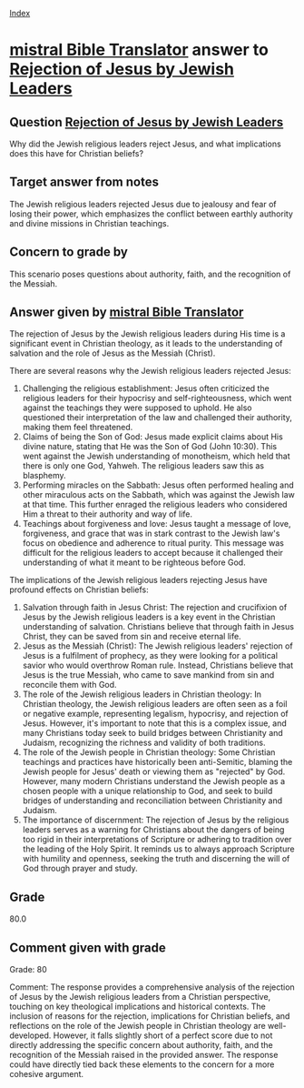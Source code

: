 
[Index](../../index.md)
# [mistral Bible Translator](../../answering_models/mistral_Bible_Translator.md) answer to [Rejection of Jesus by Jewish Leaders](../../questions/Rejection_of_Jesus_by_Jewish_Leaders.md)

## Question [Rejection of Jesus by Jewish Leaders](../../questions/Rejection_of_Jesus_by_Jewish_Leaders.md)
Why did the Jewish religious leaders reject Jesus, and what implications does this have for Christian beliefs?

## Target answer from notes
The Jewish religious leaders rejected Jesus due to jealousy and fear of losing their power, which emphasizes the conflict between earthly authority and divine missions in Christian teachings.

## Concern to grade by
This scenario poses questions about authority, faith, and the recognition of the Messiah.

## Answer given by [mistral Bible Translator](../../answering_models/mistral_Bible_Translator.md)
 The rejection of Jesus by the Jewish religious leaders during His time is a significant event in Christian theology, as it leads to the understanding of salvation and the role of Jesus as the Messiah (Christ).

There are several reasons why the Jewish religious leaders rejected Jesus:

1. Challenging the religious establishment: Jesus often criticized the religious leaders for their hypocrisy and self-righteousness, which went against the teachings they were supposed to uphold. He also questioned their interpretation of the law and challenged their authority, making them feel threatened.
2. Claims of being the Son of God: Jesus made explicit claims about His divine nature, stating that He was the Son of God (John 10:30). This went against the Jewish understanding of monotheism, which held that there is only one God, Yahweh. The religious leaders saw this as blasphemy.
3. Performing miracles on the Sabbath: Jesus often performed healing and other miraculous acts on the Sabbath, which was against the Jewish law at that time. This further enraged the religious leaders who considered Him a threat to their authority and way of life.
4. Teachings about forgiveness and love: Jesus taught a message of love, forgiveness, and grace that was in stark contrast to the Jewish law's focus on obedience and adherence to ritual purity. This message was difficult for the religious leaders to accept because it challenged their understanding of what it meant to be righteous before God.

The implications of the Jewish religious leaders rejecting Jesus have profound effects on Christian beliefs:

1. Salvation through faith in Jesus Christ: The rejection and crucifixion of Jesus by the Jewish religious leaders is a key event in the Christian understanding of salvation. Christians believe that through faith in Jesus Christ, they can be saved from sin and receive eternal life.
2. Jesus as the Messiah (Christ): The Jewish religious leaders' rejection of Jesus is a fulfilment of prophecy, as they were looking for a political savior who would overthrow Roman rule. Instead, Christians believe that Jesus is the true Messiah, who came to save mankind from sin and reconcile them with God.
3. The role of the Jewish religious leaders in Christian theology: In Christian theology, the Jewish religious leaders are often seen as a foil or negative example, representing legalism, hypocrisy, and rejection of Jesus. However, it's important to note that this is a complex issue, and many Christians today seek to build bridges between Christianity and Judaism, recognizing the richness and validity of both traditions.
4. The role of the Jewish people in Christian theology: Some Christian teachings and practices have historically been anti-Semitic, blaming the Jewish people for Jesus' death or viewing them as "rejected" by God. However, many modern Christians understand the Jewish people as a chosen people with a unique relationship to God, and seek to build bridges of understanding and reconciliation between Christianity and Judaism.
5. The importance of discernment: The rejection of Jesus by the religious leaders serves as a warning for Christians about the dangers of being too rigid in their interpretations of Scripture or adhering to tradition over the leading of the Holy Spirit. It reminds us to always approach Scripture with humility and openness, seeking the truth and discerning the will of God through prayer and study.

## Grade
80.0

## Comment given with grade
Grade: 80

Comment: The response provides a comprehensive analysis of the rejection of Jesus by the Jewish religious leaders from a Christian perspective, touching on key theological implications and historical contexts. The inclusion of reasons for the rejection, implications for Christian beliefs, and reflections on the role of the Jewish people in Christian theology are well-developed. However, it falls slightly short of a perfect score due to not directly addressing the specific concern about authority, faith, and the recognition of the Messiah raised in the provided answer. The response could have directly tied back these elements to the concern for a more cohesive argument.
